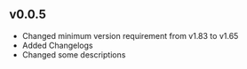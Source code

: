 ## v0.0.5
- Changed minimum version requirement from v1.83 to v1.65
- Added Changelogs
- Changed some descriptions
